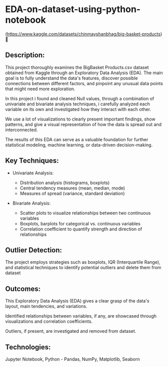 # EDA-on-dataset-using-python-notebook
(https://www.kaggle.com/datasets/chinmayshanbhag/big-basket-products)🔎

## Description:
This project thoroughly examines the BigBasket Products.csv dataset obtained from Kaggle through an Exploratory Data Analysis (EDA). The main goal is to fully understand the data's features, discover possible connections between different factors, and pinpoint any unusual data points that might need more exploration.

In this project i found and cleaned Null values, through a combination of univariate and bivariate analysis techniques, i carefully analyzed each variable on its own and investigated how they interact with each other.

We use a lot of visualizations to clearly present important findings, show patterns, and give a visual representation of how the data is spread out and interconnected.

The results of this EDA can serve as a valuable foundation for further statistical modeling, machine learning, or data-driven decision-making.

## Key Techniques:
- Univariate Analysis:
  - Distribution analysis (histograms, boxplots)
  - Central tendency measures (mean, median, mode)
  - Measures of spread (variance, standard deviation)
           
- Bivariate Analysis:
  - Scatter plots to visualize relationships between two continuous variables
  - Boxplots, barplots for categorical vs. continuous variables
  - Correlation coefficient to quantify strength and direction of relationships

## Outlier Detection:
The project employs strategies such as boxplots, IQR (Interquartile Range), and statistical techniques to identify potential outliers and delete them from dataset

## Outcomes:
This Exploratory Data Analysis (EDA) gives a clear grasp of the data's layout, main tendencies, and variations.

Identified relationships between variables, if any, are showcased through visualizations and correlation coefficients.

Outliers, if present, are investigated and removed from dataset.

## Technologies:
Jupyter Notebook, Python - Pandas, NumPy, Matplotlib, Seaborn
